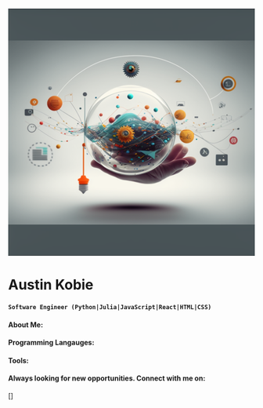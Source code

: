 ![](gitbanner.png)

# Austin Kobie

**`Software Engineer (Python|Julia|JavaScript|React|HTML|CSS)`**

<!--
**AustinKobie/AustinKobie** is a ✨ _special_ ✨ repository because its `README.md` (this file) appears on your GitHub profile.
-->

#### About Me:

#### Programming Langauges:

#### Tools:

#### Always looking for new opportunities. Connect with me on:

[<a href="https://www.linkedin.com/in/austin-kobie/"></a>]
